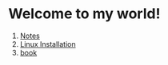 # Welcome to my world!

1. [Notes](notes.html)
2. [Linux Installation](Installation.html)
3. [book](/iceage/docs/iceage.html)
